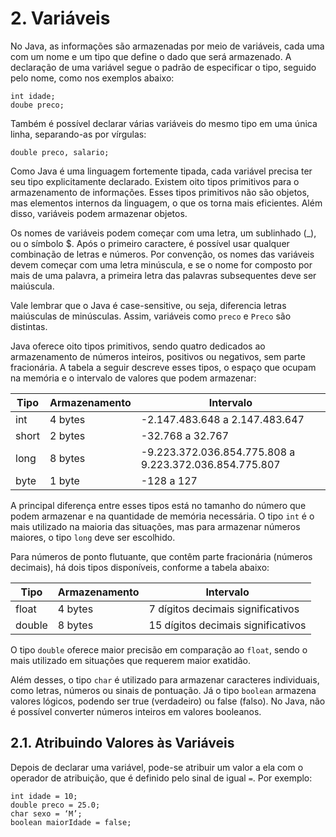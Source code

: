 # 2. Variáveis

No Java, as informações são armazenadas por meio de variáveis, cada uma com um nome e um tipo que define o dado que será armazenado. A declaração de uma variável segue o padrão de especificar o tipo, seguido pelo nome, como nos exemplos abaixo:

```
int idade;
doube preco;
```

Também é possível declarar várias variáveis do mesmo tipo em uma única linha, separando-as por vírgulas:

```
double preco, salario;
```

Como Java é uma linguagem fortemente tipada, cada variável precisa ter seu tipo explicitamente declarado. Existem oito tipos primitivos para o armazenamento de informações. Esses tipos primitivos não são objetos, mas elementos internos da linguagem, o que os torna mais eficientes. Além disso, variáveis podem armazenar objetos.

Os nomes de variáveis podem começar com uma letra, um sublinhado (_), ou o símbolo $. Após o primeiro caractere, é possível usar qualquer combinação de letras e números. Por convenção, os nomes das variáveis devem começar com uma letra minúscula, e se o nome for composto por mais de uma palavra, a primeira letra das palavras subsequentes deve ser maiúscula.

Vale lembrar que o Java é case-sensitive, ou seja, diferencia letras maiúsculas de minúsculas. Assim, variáveis como `preco` e `Preco` são distintas.

Java oferece oito tipos primitivos, sendo quatro dedicados ao armazenamento de números inteiros, positivos ou negativos, sem parte fracionária. A tabela a seguir descreve esses tipos, o espaço que ocupam na memória e o intervalo de valores que podem armazenar:

| Tipo  | Armazenamento | Intervalo                                              |
| ----- | ------------- | ------------------------------------------------------ |
| int   | 4 bytes       | -2.147.483.648 a 2.147.483.647                         |
| short | 2 bytes       | -32.768 a 32.767                                       |
| long  | 8 bytes       | -9.223.372.036.854.775.808 a 9.223.372.036.854.775.807 |
| byte  | 1 byte        | -128 a 127                                             |

A principal diferença entre esses tipos está no tamanho do número que podem armazenar e na quantidade de memória necessária. O tipo `int` é o mais utilizado na maioria das situações, mas para armazenar números maiores, o tipo `long` deve ser escolhido.

Para números de ponto flutuante, que contêm parte fracionária (números decimais), há dois tipos disponíveis, conforme a tabela abaixo:

| Tipo   | Armazenamento | Intervalo                          |
| ------ | ------------- | ---------------------------------- |
| float  | 4 bytes       | 7 dígitos decimais significativos  |
| double | 8 bytes       | 15 dígitos decimais significativos |

O tipo `double` oferece maior precisão em comparação ao `float`, sendo o mais utilizado em situações que requerem maior exatidão.

Além desses, o tipo `char` é utilizado para armazenar caracteres individuais, como letras, números ou sinais de pontuação. Já o tipo `boolean` armazena valores lógicos, podendo ser true (verdadeiro) ou false (falso). No Java, não é possível converter números inteiros em valores booleanos.

## 2.1. Atribuindo Valores às Variáveis

Depois de declarar uma variável, pode-se atribuir um valor a ela com o operador de atribuição, que é definido pelo sinal de igual `=`. Por exemplo:
```
int idade = 10;
double preco = 25.0;
char sexo = ‘M’;
boolean maiorIdade = false;
```